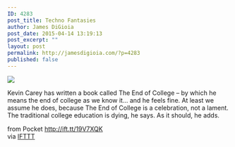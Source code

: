 ```yaml
---
ID: 4283
post_title: Techno Fantasies
author: James DiGioia
post_date: 2015-04-14 13:19:13
post_excerpt: ""
layout: post
permalink: http://jamesdigioia.com/?p=4283
published: false
---
```

![][1]  
  
Kevin Carey has written a book called The End of College – by which he means the end of college as we know it... and he feels fine. At least we assume he does, because The End of College is a celebration, not a lament. The traditional college education is dying, he says. As it should, he adds.  
  
from Pocket http://ift.tt/19V7XQK  
via [IFTTT][2]

 [1]: http://ift.tt/eA8V8J
 [2]: http://ift.tt/1c4nCfM
